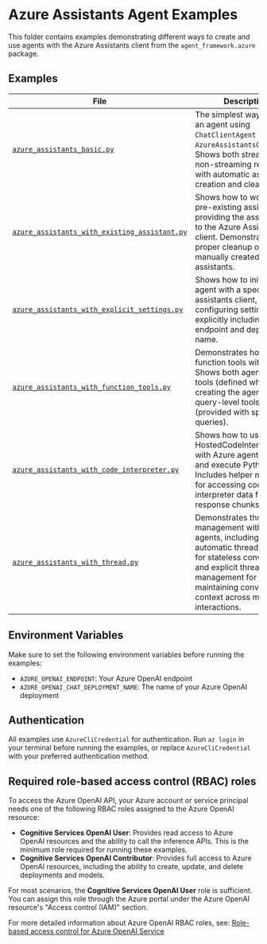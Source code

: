 # Azure Assistants Agent Examples

This folder contains examples demonstrating different ways to create and use agents with the Azure Assistants client from the `agent_framework.azure` package.

## Examples

| File | Description |
|------|-------------|
| [`azure_assistants_basic.py`](azure_assistants_basic.py) | The simplest way to create an agent using `ChatClientAgent` with `AzureAssistantsClient`. Shows both streaming and non-streaming responses with automatic assistant creation and cleanup. |
| [`azure_assistants_with_existing_assistant.py`](azure_assistants_with_existing_assistant.py) | Shows how to work with a pre-existing assistant by providing the assistant ID to the Azure Assistants client. Demonstrates proper cleanup of manually created assistants. |
| [`azure_assistants_with_explicit_settings.py`](azure_assistants_with_explicit_settings.py) | Shows how to initialize an agent with a specific assistants client, configuring settings explicitly including endpoint and deployment name. |
| [`azure_assistants_with_function_tools.py`](azure_assistants_with_function_tools.py) | Demonstrates how to use function tools with agents. Shows both agent-level tools (defined when creating the agent) and query-level tools (provided with specific queries). |
| [`azure_assistants_with_code_interpreter.py`](azure_assistants_with_code_interpreter.py) | Shows how to use the HostedCodeInterpreterTool with Azure agents to write and execute Python code. Includes helper methods for accessing code interpreter data from response chunks. |
| [`azure_assistants_with_thread.py`](azure_assistants_with_thread.py) | Demonstrates thread management with Azure agents, including automatic thread creation for stateless conversations and explicit thread management for maintaining conversation context across multiple interactions. |

## Environment Variables

Make sure to set the following environment variables before running the examples:

- `AZURE_OPENAI_ENDPOINT`: Your Azure OpenAI endpoint
- `AZURE_OPENAI_CHAT_DEPLOYMENT_NAME`: The name of your Azure OpenAI deployment

## Authentication

All examples use `AzureCliCredential` for authentication. Run `az login` in your terminal before running the examples, or replace `AzureCliCredential` with your preferred authentication method.

## Required role-based access control (RBAC) roles

To access the Azure OpenAI API, your Azure account or service principal needs one of the following RBAC roles assigned to the Azure OpenAI resource:

- **Cognitive Services OpenAI User**: Provides read access to Azure OpenAI resources and the ability to call the inference APIs. This is the minimum role required for running these examples.
- **Cognitive Services OpenAI Contributor**: Provides full access to Azure OpenAI resources, including the ability to create, update, and delete deployments and models.

For most scenarios, the **Cognitive Services OpenAI User** role is sufficient. You can assign this role through the Azure portal under the Azure OpenAI resource's "Access control (IAM)" section.

For more detailed information about Azure OpenAI RBAC roles, see: [Role-based access control for Azure OpenAI Service](https://learn.microsoft.com/en-us/azure/ai-foundry/openai/how-to/role-based-access-control)
